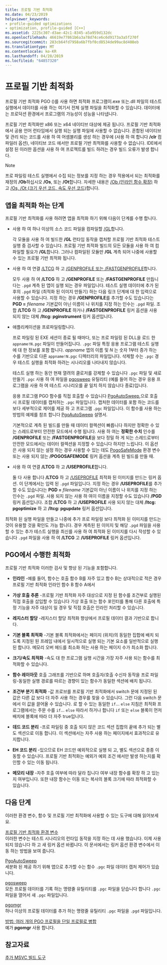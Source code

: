 ```yaml
---
title: 프로필 기반 최적화
ms.date: 04/23/2019
helpviewer_keywords:
- profile-guided optimizations
- optimization, profile-guided [C++]
ms.assetid: 2225c307-d3ae-42c1-8345-a5a959d132dc
ms.openlocfilehash: 46619e77861b6a3a78d74ce6c6d9173a3a5f270f
ms.sourcegitcommit: 283cb64fd7958a6b7fbf0cd8534de99ac8d408eb
ms.translationtype: MT
ms.contentlocale: ko-KR
ms.lasthandoff: 04/28/2019
ms.locfileid: "64857320"
---
```

# <a name="profile-guided-optimizations"></a>프로필 기반 최적화

프로필 기반 최적화 PGO ()를 사용 하면 최적화 프로그램이.exe 또는.dll 파일의 테스트 실행에서 데이터를 사용 하는 여기서 전체 실행 파일을 최적화할 수 있습니다. 데이터에는 프로덕션 환경에서 프로그램의 가능성이 성능을 나타냅니다.

프로필 기반 최적화만 x86 또는 x64 네이티브 대상에 제공 됩니다. 프로필 기반 최적화에서 공용 언어 런타임에서 실행 되는 실행 파일에 사용할 수 없습니다. 혼합된 네이티브 및 관리 되는 코드를 사용 하 여 어셈블리를 생성 하는 경우에 (사용 하 여 합니다 **/clr** 컴파일러 옵션), 네이티브 코드 에서만 프로필 기반 최적화를 사용할 수 없습니다. IDE에서 설정 된 이러한 옵션을 사용 하 여 프로젝트를 빌드 하려는 경우 빌드 오류가 발생 합니다.

> [!NOTE]
> 프로 파일링 테스트 실행에서 수집 되는 정보를 지정 하는 경우 적용에서 되는 최적화를 재정의 **/Ob**하십시오 **/Os**, 또는 **/Ot**합니다. 자세한 내용은 [/Ob (인라인 함수 확장)](reference/ob-inline-function-expansion.md) 하 고 [/Os, /Ot (크기 우선 코드, 속도 우선 코드)](reference/os-ot-favor-small-code-favor-fast-code.md)합니다.

## <a name="steps-to-optimize-your-app"></a>앱을 최적화 하는 단계

프로필 기반 최적화를 사용 하려면 앱을 최적화 하기 위해 다음이 단계를 수행 합니다.

- 사용 하 여 하나 이상의 소스 코드 파일을 컴파일할 [/GL](reference/gl-whole-program-optimization.md)합니다.

   각 모듈을 사용 하 여 빌드한 **/GL** 런타임 동작을 캡처할 프로필 기반 최적화 테스트 실행 중 검사할 수 있습니다. 프로필 기반 최적화 빌드의 모든 모듈을 사용 하 여 컴파일할 필요가 **/GL**합니다. 그러나 컴파일된 모듈만 **/GL** 계측 되어 나중에 사용할 수 있는 프로필 기반 최적화 됩니다.

- 사용 하 여 연결 [/LTCG](reference/ltcg-link-time-code-generation.md) 하 고 [/GENPROFILE 또는 /FASTGENPROFILE](reference/genprofile-fastgenprofile-generate-profiling-instrumented-build.md)합니다.

   모두 사용 하 여 **/LTCG** 하 고 **/GENPROFILE** 또는 **/FASTGENPROFILE** 만듭니다는 `.pgd` 계측 된 앱이 실행 되는 경우 파일입니다. 테스트 실행 데이터에 추가 된 후의 `.pgd` 파일 (최적화 된 이미지 만들기) 하는 다음 링크 단계에 대 한 입력으로 사용할 수 있습니다. 지정 하는 경우 **/GENPROFILE**를 추가할 수도 있습니다는 **PGD =** _filename_ 기본값이 아닌 이름이 나 위치를 지정 하는 인수는 `.pgd` 파일. 조합 **/LTCG** 하 고 **/GENPROFILE** 하거나 **/FASTGENPROFILE** 링커 옵션을 사용 되지 않는 대체 **/ltcg: pginstrument** 링커 옵션입니다.

- 애플리케이션을 프로파일링합니다.

   프로 파일링 된 EXE 세션이 종료 될 때마다, 또는 프로 파일링 된 DLL을 로드 한 `appname!N.pgc` 파일이 만들어집니다. `.pgc` 파일 특정 응용 프로그램 테스트 실행에 대 한 정보를 포함 합니다. *appname* 앱의 이름 및 *N* 는 숫자 1부터 증가 하는 수를 기반으로 다른 `appname!N.pgc` 디렉터리의 파일입니다. 삭제할 수는 `.pgc` 경우 테스트 실행을 최적화 하려는 시나리오를 나타내지 않습니다.

   테스트 실행 하는 동안 현재 열려의 클로저를 강제할 수 있습니다 `.pgc` 파일 및 새로 만들기 `.pgc` 사용 하 여 파일을 [pgosweep](pgosweep.md) 유틸리티 (예를 들어 하는 경우 응용 프로그램을 사용 하 여 테스트 시나리오를 끝 일치 하지 않습니다 종료)입니다.

   응용 프로그램 PGO 함수를 직접 호출할 수 있습니다 [PgoAutoSweep](pgoautosweep.md),으로 호출 시 프로필 데이터를 캡처하는 `.pgc` 파일입니다. 캡처한 데이터를 포함 하는 코드를 보다 세부적으로 제어를 제공 하 고 프로그램 `.pgc` 파일입니다. 이 함수를 사용 하는 방법의 예제를 참조 합니다 [PgoAutoSweep](pgoautosweep.md) 설명서.

   기본적으로 계측 된 빌드를 만들 때 데이터 컬렉션이 빠릅니다 하지만 정확한 수 있는 스레드로부터 안전한 모드에서 수행 됩니다. 사용 하 여는 **정확한 수치** 인수를 **/GENPROFILE** 또는 **/FASTGENPROFILE**을 보다 정밀 하 게 되는 스레드로부터 안전한 모드에서는 데이터 컬렉션을 지정할 수 있습니다 하지만 느립니다. 이 옵션은 사용 되지 않는 설정 하는 경우 사용할 수 있는 데도 [PogoSafeMode](environment-variables-for-profile-guided-optimizations.md#pogosafemode) 환경 변수 또는 사용 되지 않는 **/POGOSAFEMODE** 링커 옵션을 계측 된 빌드를 만들 때.

- 사용 하 여 연결 **/LTCG** 하 고 **/USEPROFILE**합니다.

   둘 다 사용 합니다 **/LTCG** 하 고 [/USEPROFILE](reference/useprofile.md) 최적화 된 이미지를 만드는 링커 옵션. 이 단계에서는 입력 된 `.pgd` 파일입니다. 지정 하는 경우 **/USEPROFILE**를 추가할 수도 있습니다는 **PGD =** _filename_ 기본값이 아닌 이름이 나 위치를 지정 하는 인수는 `.pgd` 파일. 사용 되지 않는 사용 하 여이 이름을 지정할 수도 있습니다 **/PGD** 링커 옵션입니다. 조합 **/LTCG** 하 고 **/USEPROFILE** 사용 되지 않는 대체 **/ltcg: pgoptimize** 하 고 **/ltcg: pgupdate** 링커 옵션입니다.

최적화 된 실행 파일을 만들고 나중에 추가 프로 파일링 보다 최적화 된 이미지를 만드는 것이 유용할 것을 확인도 가능 합니다. 경우 계측된 된 이미지 및 해당 `.pgd` 파일을 사용할 수 있는 추가 테스트 실행을 최신를 사용 하 여 최적화 된 이미지를 다시 작성할 수 있습니다 `.pgd` 파일을 사용 하 여 **/LTCG** 고 **/USEPROFILE** 링커 옵션입니다.

## <a name="optimizations-performed-by-pgo"></a>PGO에서 수행한 최적화

프로필 기반 최적화 이러한 검사 및 향상 된 기능을 포함합니다.

- **인라인** -예를 들어, 함수는 호출 함수 B를 자주 있고 함수 B는 상대적으로 적은 경우 프로필 기반 최적화 인라인 함수 B 함수 A에서

- **가상 호출 추론** -프로필 기반 최적화 자주 대상으로 지정 된 함수를 조건부로 실행된 직접 호출을 삽입할 수 있습니다 가상 호출 또는 함수 포인터를 통해 다른 호출에 특정 기능을 자주 대상이 일 경우 및 직접 호출은 인라인 처리할 수 있습니다.

- **레지스터 할당** -레지스터 할당 최적화 향상에서 프로필 데이터 결과 기반으로 합니다.

- **기본 블록 최적화** -기본 블록 최적화에서는 페이지 (위치)의 동일한 집합에 배치 되도록 지정된 된 프레임 내에서 일시적으로 실행 되는 기본 요소를 일반적으로 실행된 합니다. 메모리 오버 헤드를 최소화 하는 사용 하는 페이지 수가 최소화 합니다.

- **크기/속도 최적화** -속도 대 한 프로그램 실행 시간을 가장 자주 사용 되는 함수를 최적화할 수 있습니다.

- **함수 레이아웃** 호출 그래프를 기반으로 하며 호출자/호출 수신자 동작을 프로 파일링-동일한 실행 경로를 따르는 경향이 있는 함수가 동일한 섹션에 배치 됩니다.

- **조건부 분기 최적화** -값 프로브를 프로필 기반 최적화에서 switch 문에 지정된 된 값은 다른 값 보다 더 자주 사용 하는 경우를 찾을 수 있습니다.  그런 다음 switch 문에서 이 값을 끌어올 수 있습니다.  로 할 수 있는 동일한 `if`... `else` 지침은 최적화 프로그램에서는 주문 수를 `if`... `else` 따라서 하거나 합니다 `if` 또는 `else` 블록이 먼저 배치에 블록에 따라 더 자주 true입니다.

- **데드 코드 분리** -프로 파일링 중 호출 되지 않은 코드 섹션 집합의 끝에 추가 되는 별도 섹션으로 이동 합니다. 이 섹션에서는 자주 사용 하는 페이지에서 효과적으로 유지합니다.

- **EH 코드 분리** -있으므로 EH 코드만 예외적으로 실행 되 고, 별도 섹션으로 종종 이동할 수 있습니다. 프로필 기반 최적화는 예외가 예외 조건 에서만 발생 하는지를 확인할 수 있는 이동 됩니다.

- **메모리 내장** -자주 호출 여부에 따라 달라 집니다 여부 내장 함수를 확장 하 고 있는지 여부입니다. 또한 내장 함수는 이동 또는 복사의 블록 크기에 따라 최적화할 수 있습니다.

## <a name="next-steps"></a>다음 단계

이러한 환경 변수, 함수 및 프로필 기반 최적화에 사용할 수 있는 도구에 대해 읽어보세요.

[프로필 기반 최적화 환경 변수](environment-variables-for-profile-guided-optimizations.md)<br/>
이러한 변수는 테스트 시나리오의 런타임 동작을 지정 하는 데 사용 했습니다. 이제 사용 되지 않습니다 하 고 새 링커 옵션 바뀝니다. 이 문서에서는 링커 옵션 환경 변수에서 이동 하는 방법을 보여 줍니다.

[PgoAutoSweep](pgoautosweep.md)<br/>
세분화 된 제공 하기 위해 앱으로 추가할 수는 함수 `.pgc` 파일 데이터 캡처 제어가 있습니다.

[pgosweep](pgosweep.md)<br/>
모든 프로필 데이터를 기록 하는 명령줄 유틸리티를 `.pgc` 파일을 닫습니다 합니다 `.pgc` 파일을 열어서 새 `.pgc` 파일입니다.

[pgomgr](pgomgr.md)<br/>
하나 이상의 프로필 데이터를 추가 하는 명령줄 유틸리티 `.pgc` 파일을 `.pgd` 파일입니다.

[방법: 여러 개의 PGO 프로필을 단일 프로필로 병합](how-to-merge-multiple-pgo-profiles-into-a-single-profile.md)<br/>
예가 **pgomgr** 사용 합니다.

## <a name="see-also"></a>참고자료

[추가 MSVC 빌드 도구](reference/c-cpp-build-tools.md)
